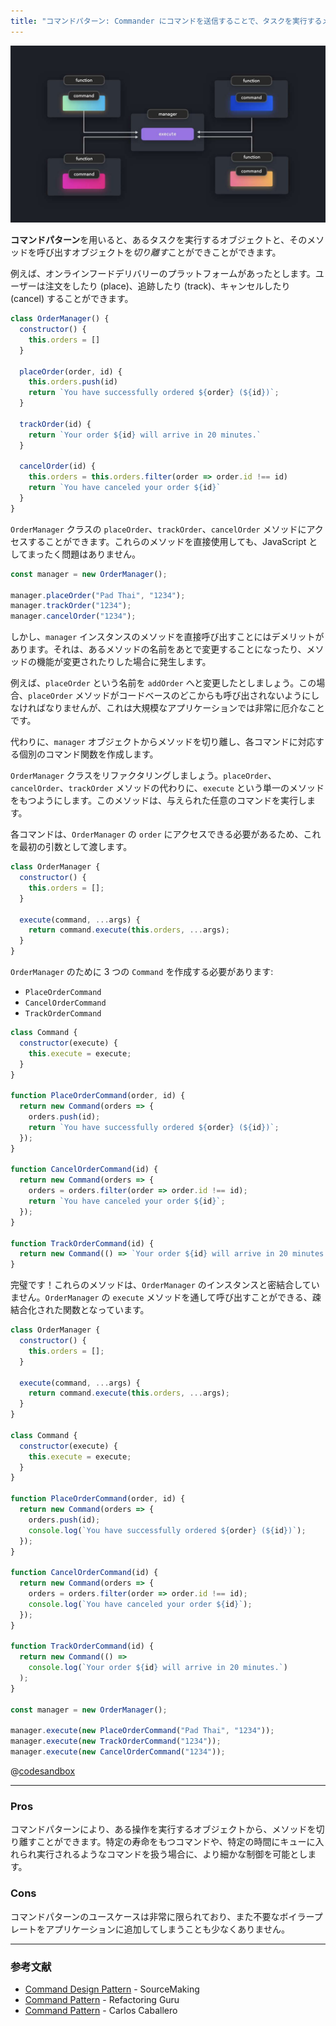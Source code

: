 ```yaml
---
title: "コマンドパターン: Commander にコマンドを送信することで、タスクを実行するメソッドを分離する"
---
```


![](/images/learning-patterns/command-pattern-1280w.jpg)

**コマンドパターン**を用いると、あるタスクを実行するオブジェクトと、そのメソッドを呼び出すオブジェクトを*切り離す*ことができことができます。

例えば、オンラインフードデリバリーのプラットフォームがあったとします。ユーザーは注文をしたり (place)、追跡したり (track)、キャンセルしたり (cancel) することができます。

```js
class OrderManager() {
  constructor() {
    this.orders = []
  }

  placeOrder(order, id) {
    this.orders.push(id)
    return `You have successfully ordered ${order} (${id})`;
  }

  trackOrder(id) {
    return `Your order ${id} will arrive in 20 minutes.`
  }

  cancelOrder(id) {
    this.orders = this.orders.filter(order => order.id !== id)
    return `You have canceled your order ${id}`
  }
}
```

`OrderManager` クラスの `placeOrder`、`trackOrder`、`cancelOrder` メソッドにアクセスすることができます。これらのメソッドを直接使用しても、JavaScript としてまったく問題はありません。

```js
const manager = new OrderManager();

manager.placeOrder("Pad Thai", "1234");
manager.trackOrder("1234");
manager.cancelOrder("1234");
```

しかし、`manager` インスタンスのメソッドを直接呼び出すことにはデメリットがあります。それは、あるメソッドの名前をあとで変更することになったり、メソッドの機能が変更されたりした場合に発生します。

例えば、`placeOrder` という名前を `addOrder` へと変更したとしましょう。この場合、`placeOrder` メソッドがコードベースのどこからも呼び出されないようにしなければなりませんが、これは大規模なアプリケーションでは非常に厄介なことです。

代わりに、`manager` オブジェクトからメソッドを切り離し、各コマンドに対応する個別のコマンド関数を作成します。

`OrderManager` クラスをリファクタリングしましょう。`placeOrder`、`cancelOrder`、`trackOrder` メソッドの代わりに、`execute` という単一のメソッドをもつようにします。このメソッドは、与えられた任意のコマンドを実行します。

各コマンドは、`OrderManager` の `order` にアクセスできる必要があるため、これを最初の引数として渡します。

```js
class OrderManager {
  constructor() {
    this.orders = [];
  }

  execute(command, ...args) {
    return command.execute(this.orders, ...args);
  }
}
```

`OrderManager` のために 3 つの `Command` を作成する必要があります:

* `PlaceOrderCommand`
* `CancelOrderCommand`
* `TrackOrderCommand`

```js
class Command {
  constructor(execute) {
    this.execute = execute;
  }
}

function PlaceOrderCommand(order, id) {
  return new Command(orders => {
    orders.push(id);
    return `You have successfully ordered ${order} (${id})`;
  });
}

function CancelOrderCommand(id) {
  return new Command(orders => {
    orders = orders.filter(order => order.id !== id);
    return `You have canceled your order ${id}`;
  });
}

function TrackOrderCommand(id) {
  return new Command(() => `Your order ${id} will arrive in 20 minutes.`);
}
```

完璧です！これらのメソッドは、`OrderManager` のインスタンスと密結合していません。`OrderManager` の `execute` メソッドを通して呼び出すことができる、疎結合化された関数となっています。

```js:index.js
class OrderManager {
  constructor() {
    this.orders = [];
  }

  execute(command, ...args) {
    return command.execute(this.orders, ...args);
  }
}

class Command {
  constructor(execute) {
    this.execute = execute;
  }
}

function PlaceOrderCommand(order, id) {
  return new Command(orders => {
    orders.push(id);
    console.log(`You have successfully ordered ${order} (${id})`);
  });
}

function CancelOrderCommand(id) {
  return new Command(orders => {
    orders = orders.filter(order => order.id !== id);
    console.log(`You have canceled your order ${id}`);
  });
}

function TrackOrderCommand(id) {
  return new Command(() =>
    console.log(`Your order ${id} will arrive in 20 minutes.`)
  );
}

const manager = new OrderManager();

manager.execute(new PlaceOrderCommand("Pad Thai", "1234"));
manager.execute(new TrackOrderCommand("1234"));
manager.execute(new CancelOrderCommand("1234"));
```

@[codesandbox](https://codesandbox.io/embed/serene-sea-41ixg)

---

### Pros

コマンドパターンにより、ある操作を実行するオブジェクトから、メソッドを切り離すことができます。特定の寿命をもつコマンドや、特定の時間にキューに入れられ実行されるようなコマンドを扱う場合に、より細かな制御を可能とします。

### Cons

コマンドパターンのユースケースは非常に限られており、また不要なボイラープレートをアプリケーションに追加してしまうことも少なくありません。

---

### 参考文献

* [Command Design Pattern](https://sourcemaking.com/design_patterns/command) - SourceMaking
* [Command Pattern](https://refactoring.guru/design-patterns/command) - Refactoring Guru
* [Command Pattern](https://www.carloscaballero.io/design-patterns-command/) - Carlos Caballero
